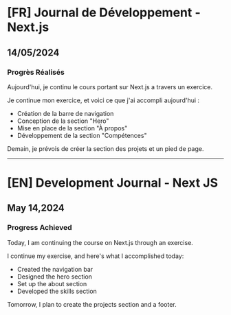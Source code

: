 # [FR] Journal de Développement - Next.js

## 14/05/2024

### Progrès Réalisés

Aujourd'hui, je continu le cours portant sur Next.js a travers un exercice.

Je continue mon exercice, et voici ce que j'ai accompli aujourd'hui :

- Création de la barre de navigation
- Conception de la section "Hero"
- Mise en place de la section "À propos"
- Développement de la section "Compétences"

Demain, je prévois de créer la section des projets et un pied de page.

---

# [EN] Development Journal - Next JS

## May 14,2024

### Progress Achieved

Today, I am continuing the course on Next.js through an exercise.

I continue my exercise, and here's what I accomplished today:

- Created the navigation bar
- Designed the hero section
- Set up the about section
- Developed the skills section

Tomorrow, I plan to create the projects section and a footer.
